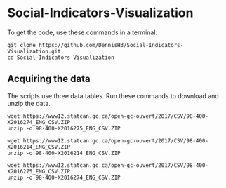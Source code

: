 # Social-Indicators-Visualization

To get the code, use these commands in a terminal:

```
git clone https://github.com/DennisH3/Social-Indicators-Visualization.git
cd Social-Indicators-Visualization
```

## Acquiring the data

The scripts use three data tables. Run these commands to download and unzip the data.

```
wget https://www12.statcan.gc.ca/open-gc-ouvert/2017/CSV/98-400-X2016274_ENG_CSV.ZIP
unzip -o 98-400-X2016275_ENG_CSV.ZIP

wget https://www12.statcan.gc.ca/open-gc-ouvert/2017/CSV/98-400-X2016214_ENG_CSV.ZIP
unzip -o 98-400-X2016214_ENG_CSV.ZIP

wget https://www12.statcan.gc.ca/open-gc-ouvert/2017/CSV/98-400-X2016275_ENG_CSV.ZIP
unzip -o 98-400-X2016274_ENG_CSV.ZIP
```
